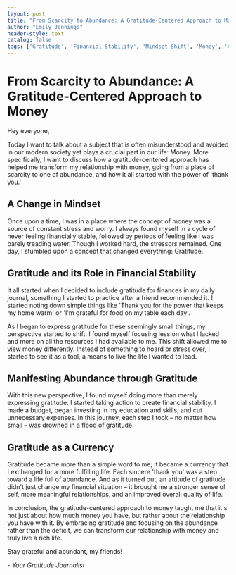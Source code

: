 ```yaml
---
layout: post
title: "From Scarcity to Abundance: A Gratitude-Centered Approach to Money"
author: "Emily Jennings"
header-style: text
catalog: false
tags: ['Gratitude', 'Financial Stability', 'Mindset Shift', 'Money', 'Abundance', 'Budgeting', 'Personal Development']
---
```


# From Scarcity to Abundance: A Gratitude-Centered Approach to Money

Hey everyone, 

Today I want to talk about a subject that is often misunderstood and avoided in our modern society yet plays a crucial part in our life: Money. More specifically, I want to discuss how a gratitude-centered approach has helped me transform my relationship with money, going from a place of scarcity to one of abundance, and how it all started with the power of 'thank you.'

## A Change in Mindset

Once upon a time, I was in a place where the concept of money was a source of constant stress and worry. I always found myself in a cycle of never feeling financially stable, followed by periods of feeling like I was barely treading water. Though I worked hard, the stressors remained. One day, I stumbled upon a concept that changed everything: Gratitude.

## Gratitude and its Role in Financial Stability

It all started when I decided to include gratitude for finances in my daily journal, something I started to practice after a friend recommended it. I started noting down simple things like 'Thank you for the power that keeps my home warm' or 'I'm grateful for food on my table each day'.

As I began to express gratitude for these seemingly small things, my perspective started to shift. I found myself focusing less on what I lacked and more on all the resources I had available to me. This shift allowed me to view money differently. Instead of something to hoard or stress over, I started to see it as a tool, a means to live the life I wanted to lead.

## Manifesting Abundance through Gratitude

With this new perspective, I found myself doing more than merely expressing gratitude. I started taking action to create financial stability. I made a budget, began investing in my education and skills, and cut unnecessary expenses. In this journey, each step I took – no matter how small – was drowned in a flood of gratitude.

## Gratitude as a Currency

Gratitude became more than a simple word to me; it became a currency that I exchanged for a more fulfilling life. Each sincere 'thank you' was a step toward a life full of abundance. And as it turned out, an attitude of gratitude didn't just change my financial situation – it brought me a stronger sense of self, more meaningful relationships, and an improved overall quality of life.

In conclusion, the gratitude-centered approach to money taught me that it's not just about how much money you have, but rather about the relationship you have with it. By embracing gratitude and focusing on the abundance rather than the deficit, we can transform our relationship with money and truly live a rich life. 

Stay grateful and abundant, my friends!

_- Your Gratitude Journalist_